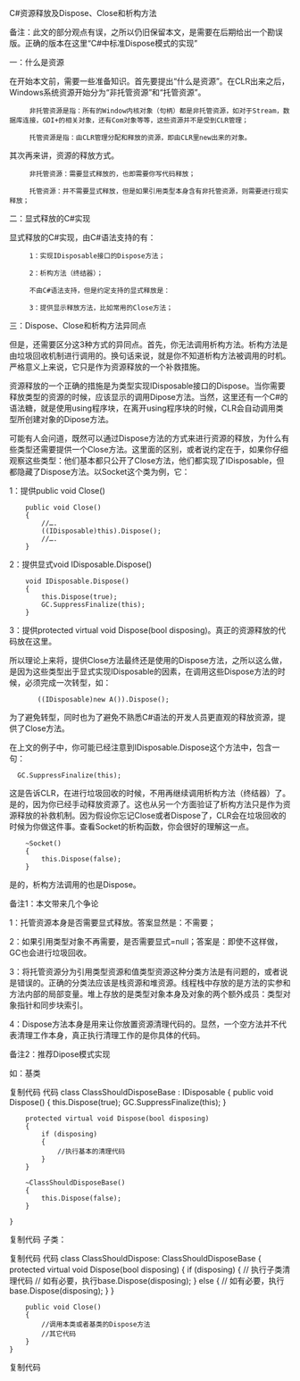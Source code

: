 C#资源释放及Dispose、Close和析构方法

 

备注：此文的部分观点有误，之所以仍旧保留本文，是需要在后期给出一个勘误版。正确的版本在这里“C#中标准Dispose模式的实现”



一：什么是资源

在开始本文前，需要一些准备知识。首先要提出“什么是资源”。在CLR出来之后，Windows系统资源开始分为“非托管资源”和“托管资源”。

         非托管资源是指：所有的Window内核对象（句柄）都是非托管资源，如对于Stream，数据库连接，GDI+的相关对象，还有Com对象等等，这些资源并不是受到CLR管理；

         托管资源是指：由CLR管理分配和释放的资源，即由CLR里new出来的对象。

其次再来讲，资源的释放方式。

         非托管资源：需要显式释放的，也即需要你写代码释放；

         托管资源：并不需要显式释放，但是如果引用类型本身含有非托管资源，则需要进行现实释放；

二：显式释放的C#实现

显式释放的C#实现，由C#语法支持的有：

         1：实现IDisposable接口的Dispose方法；

         2：析构方法（终结器）；

         不由C#语法支持，但是约定支持的显式释放是：

         3：提供显示释放方法，比如常用的Close方法；

三：Dispose、Close和析构方法异同点

但是，还需要区分这3种方式的异同点。首先，你无法调用析构方法。析构方法是由垃圾回收机制进行调用的。换句话来说，就是你不知道析构方法被调用的时机。严格意义上来说，它只是作为资源释放的一个补救措施。

资源释放的一个正确的措施是为类型实现IDisposable接口的Dispose。当你需要释放类型的资源的时候，应该显示的调用Dipose方法。当然，这里还有一个C#的语法糖，就是使用using程序块，在离开using程序块的时候，CLR会自动调用类型所创建对象的Dipose方法。

可能有人会问道，既然可以通过Dispose方法的方式来进行资源的释放，为什么有些类型还需要提供一个Close方法。这里面的区别，或者说约定在于，如果你仔细观察这些类型：他们基本都只公开了Close方法，他们都实现了IDisposable，但都隐藏了Dispose方法。以Socket这个类为例，它：

1：提供public void Close()

        public void Close()
        {
            //….
            ((IDisposable)this).Dispose();
            //…. 
        }
2：提供显式void IDisposable.Dispose()

        void IDisposable.Dispose() 
        { 
            this.Dispose(true);
            GC.SuppressFinalize(this);
        }
3：提供protected virtual void Dispose(bool disposing)。真正的资源释放的代码放在这里。

所以理论上来将，提供Close方法最终还是使用的Dispose方法，之所以这么做，是因为这些类型出于显式实现IDisposable的因素，在调用这些Dispose方法的时候，必须完成一次转型，如： 

           ((IDisposable)new A()).Dispose(); 

为了避免转型，同时也为了避免不熟悉C#语法的开发人员更直观的释放资源，提供了Close方法。

在上文的例子中，你可能已经注意到IDisposable.Dispose这个方法中，包含一句： 

      GC.SuppressFinalize(this); 

这是告诉CLR，在进行垃圾回收的时候，不用再继续调用析构方法（终结器）了。是的，因为你已经手动释放资源了。这也从另一个方面验证了析构方法只是作为资源释放的补救机制。因为假设你忘记Close或者Dispose了，CLR会在垃圾回收的时候为你做这件事。查看Socket的析构函数，你会很好的理解这一点。

        ~Socket()
        {
            this.Dispose(false);
        }
是的，析构方法调用的也是Dispose。

备注1：本文带来几个争论

1：托管资源本身是否需要显式释放。答案显然是：不需要；

2：如果引用类型对象不再需要，是否需要显式=null；答案是：即使不这样做，GC也会进行垃圾回收。

3：将托管资源分为引用类型资源和值类型资源这种分类方法是有问题的，或者说是错误的。正确的分类法应该是栈资源和堆资源。线程栈中存放的是方法的实参和方法内部的局部变量。堆上存放的是类型对象本身及对象的两个额外成员：类型对象指针和同步块索引。

4：Dispose方法本身是用来让你放置资源清理代码的。显然，一个空方法并不代表清理工作本身，真正执行清理工作的是你具体的代码。

备注2：推荐Dipose模式实现

如：基类

复制代码
代码
    class ClassShouldDisposeBase : IDisposable
    {
        public void Dispose()
        {
            this.Dispose(true);
            GC.SuppressFinalize(this);
        }

        protected virtual void Dispose(bool disposing)
        {
            if (disposing)
            {
                //执行基本的清理代码
            }
        }

        ~ClassShouldDisposeBase()
        {
            this.Dispose(false);
        }

    }
复制代码
子类：

复制代码
代码
    class ClassShouldDispose: ClassShouldDisposeBase
    {
        protected virtual void Dispose(bool disposing)
        {
            if (disposing)
            {
                // 执行子类清理代码
                // 如有必要，执行base.Dispose(disposing);
            }
            else
            {
                // 如有必要，执行base.Dispose(disposing);
            }
        }

        public void Close()
        {
            //调用本类或者基类的Dispose方法
            //其它代码
        }
    }
复制代码